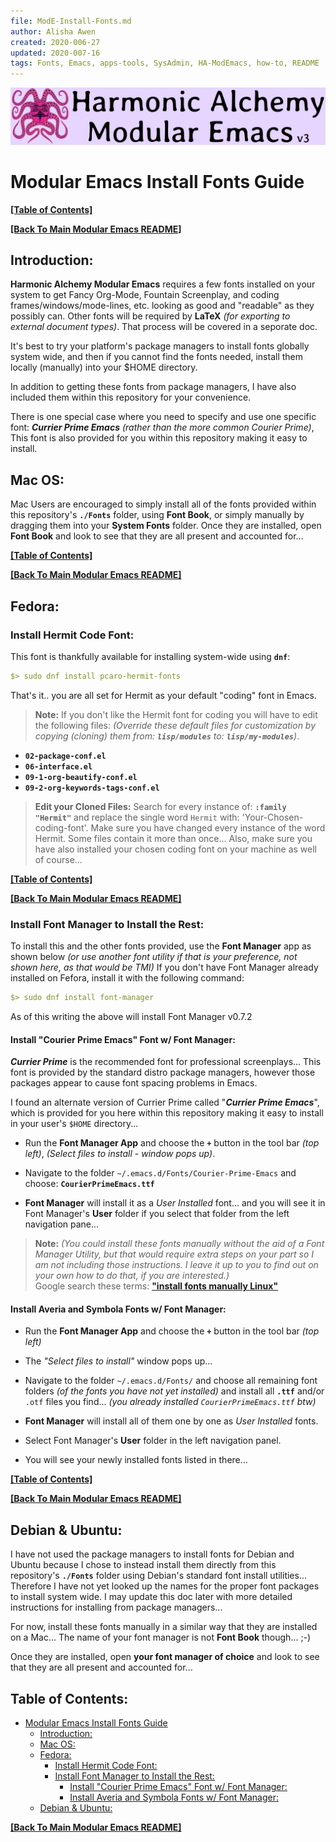 ```yaml
---
file: ModE-Install-Fonts.md
author: Alisha Awen
created: 2020-006-27
updated: 2020-007-16
tags: Fonts, Emacs, apps-tools, SysAdmin, HA-ModEmacs, how-to, README 
---
```

<!-- #Fonts #Emacs #apps-tools #SysAdmin #HA-ModEmacs #how-to #README -->

![Banner](./media/Modular-Emacs-Github-Banner-v3.png)

# Modular Emacs Install Fonts Guide

**[\[Table of Contents\]](#table-of-contents)**

**[\[Back To Main Modular Emacs README\]](../README.md)**

## Introduction:

**Harmonic Alchemy Modular Emacs** requires a few fonts installed on your system to get Fancy Org-Mode, Fountain Screenplay, and coding frames/windows/mode-lines, etc. looking as good and "readable" as they possibly can.  Other fonts will be required by **LaTeX** _(for exporting to external document types)_.  That process will be covered in a seporate doc.

It's best to try your platform's package managers to install fonts globally system wide, and then if you cannot find the fonts needed, install them locally (manually) into your $HOME directory.

In addition to getting these fonts from package managers, I have also included them within this repository for your convenience.

There is one special case where you need to specify and use one specific font: **_Currier Prime Emacs_** _(rather than the more common Courier Prime)_, This font is also provided for you within this repository making it easy to install.

## Mac OS:

Mac Users are encouraged to simply install all of the fonts provided within this repository's **`./Fonts`** folder, using **Font Book**, or simply manually by dragging them into your **System Fonts** folder. Once they are installed, open **Font Book** and look to see that they are all present and accounted for...

**[\[Table of Contents\]](#table-of-contents)**

**[\[Back To Main Modular Emacs README\]](../README.md)**

## Fedora:

### Install Hermit Code Font:

This font is thankfully available for installing system-wide using **`dnf`**:

```yaml
$> sudo dnf install pcaro-hermit-fonts
```
That's it.. you are all set for Hermit as your default "coding" font in Emacs.  

> **Note:** If you don't like the Hermit font for coding you will have to edit the following files: _(Override these default files for customization by copying _(cloning)_ them from: **`lisp/modules`** to: **`lisp/my-modules`**)_.
- **`02-package-conf.el`** 
- **`06-interface.el`** 
- **`09-1-org-beautify-conf.el`** 
- **`09-2-org-keywords-tags-conf.el`**

> **Edit your Cloned Files:** Search for every instance of: **`:family "Hermit"`** and replace the single word `Hermit` with: 'Your-Chosen-coding-font'. Make sure you have changed every instance of the word Hermit.  Some files contain it more than once... Also, make sure you have also installed your chosen coding font on your machine as well of course...

**[\[Table of Contents\]](#table-of-contents)**

**[\[Back To Main Modular Emacs README\]](../README.md)**

### Install Font Manager to Install the Rest:

To install this and the other fonts provided, use the **Font Manager** app as shown below _(or use another font utility if that is your preference, not shown here, as that would be TMI)_ If you don't have Font Manager already installed on Fefora, install it with the following command:

```yaml
$> sudo dnf install font-manager
```
As of this writing the above will install Font Manager v0.7.2

#### Install "Courier Prime Emacs" Font w/ Font Manager:

**_Currier Prime_** is the recommended font for professional screenplays... This font is provided by the standard distro package managers, however those packages appear to cause font spacing problems in Emacs.  

I found an alternate version of Currier Prime called "**_Currier Prime Emacs_**", which is provided for you here within this repository making it easy to install in your user's `$HOME` directory...

- Run the **Font Manager App** and choose the **`+`** button in the tool bar _(top left)_, _(Select files to install - window pops up)_.

- Navigate to the folder `~/.emacs.d/Fonts/Courier-Prime-Emacs` and choose: **`CourierPrimeEmacs.ttf`**

- **Font Manager** will install it as a _User Installed_ font... and you will see it in Font Manager's **User** folder if you select that folder from the left navigation pane...

> **Note:** _(You could install these fonts manually without the aid of a Font Manager Utility, but that would require extra steps on your part so I am not including those instructions.  I leave it up to you to find out on your own how to do that, if you are interested.)_  
Google search these terms: **["install fonts manually Linux"](https://startpage.com/sp/search)**

#### Install Averia and Symbola Fonts w/ Font Manager:

- Run the **Font Manager App** and choose the **`+`** button in the tool bar _(top left)_

- The _"Select files to install"_ window pops up...

- Navigate to the folder `~/.emacs.d/Fonts/` and choose all remaining font folders _(of the fonts you have not yet installed)_ and install all **`.ttf`** and/or `.otf` files you find... _(you already installed `CourierPrimeEmacs.ttf` btw)_

- **Font Manager** will install all of them one by one as _User Installed_ fonts. 

- Select Font Manager's **User** folder in the left navigation panel.

- You will see your newly installed fonts listed in there...

**[\[Table of Contents\]](#table-of-contents)**

**[\[Back To Main Modular Emacs README\]](../README.md)**

## Debian & Ubuntu:

I have not used the package managers to install fonts for Debian and Ubuntu because I chose to instead install them directly from this repository's **`./Fonts`** folder using Debian's standard font install utilities...  Therefore I have not yet looked up the names for the proper font packages to install system wide.  I may update this doc later with more detailed instructions for installing from package managers...

For now, install these fonts manually in a similar way that they are installed on a Mac... The name of your font manager is not **Font Book** though... ;-)

Once they are installed, open **your font manager of choice** and look to see that they are all present and accounted for...

## Table of Contents:

<!-- markdown-toc start - Don't edit this section. Run M-x markdown-toc-refresh-toc -->

- [Modular Emacs Install Fonts Guide](#modular-emacs-install-fonts-guide)
    - [Introduction:](#introduction)
    - [Mac OS:](#mac-os)
    - [Fedora:](#fedora)
        - [Install Hermit Code Font:](#install-hermit-code-font)
        - [Install Font Manager to Install the Rest:](#install-font-manager-to-install-the-rest)
            - [Install "Courier Prime Emacs" Font w/ Font Manager:](#install-courier-prime-emacs-font-w-font-manager)
            - [Install Averia and Symbola Fonts w/ Font Manager:](#install-averia-and-symbola-fonts-w-font-manager)
    - [Debian & Ubuntu:](#debian--ubuntu)

<!-- markdown-toc end -->

**[\[Back To Main Modular Emacs README\]](../README.md)**
